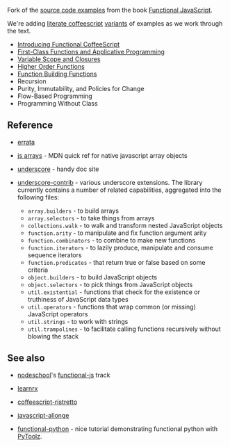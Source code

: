 Fork of the [source code examples](source) from the book [Functional JavaScript](http://www.functionaljavascript.com).

We're adding [literate coffeescript](http://coffeescript.org/#literate) [variants](coffee) of examples as we work through the text.

* [Introducing Functional CoffeeScript](coffee/1.coffee.md)
* [First-Class Functions and Applicative Programming](coffee/2.coffee.md)
* [Variable Scope and Closures](coffee/3.coffee.md)
* [Higher Order Functions](coffee/4.coffee.md)
* [Function Building Functions](coffee/5.coffee.md)
* Recursion
* Purity, Immutability, and Policies for Change
* Flow-Based Programming
* Programming Without Class


## Reference

* [errata](http://www.oreilly.com/catalog/errata.csp?isbn=0636920028857)

* [js arrays](https://developer.mozilla.org/en-US/docs/Web/JavaScript/Reference/Global_Objects/Array) - MDN quick ref for native javascript array objects

* [underscore](http://underscorejs.org/) - handy doc site

* [underscore-contrib](http://documentcloud.github.io/underscore-contrib/) -
  various underscore extensions.  The library currently contains a number 
  of related capabilities, aggregated into the following files:
  * `array.builders` - to build arrays
  * `array.selectors` - to take things from arrays
  * `collections.walk` - to walk and transform nested JavaScript objects
  * `function.arity` - to manipulate and fix function argument arity
  * `function.combinators` - to combine to make new functions
  * `function.iterators` - to lazily produce, manipulate and consume sequence iterators
  * `function.predicates` - that return true or false based on some criteria
  * `object.builders` - to build JavaScript objects
  * `object.selectors` - to pick things from JavaScript objects
  * `util.existential` - functions that check for the existence or truthiness of JavaScript data types
  * `util.operators` - functions that wrap common (or missing) JavaScript operators
  * `util.strings` - to work with strings
  * `util.trampolines` - to facilitate calling functions recursively without blowing the stack


## See also

* [nodeschool](http://nodeschool.io)'s [functional-js](https://github.com/joyrexus/nodeschool/tree/master/functional-js) track

* [learnrx](http://reactive-extensions.github.io/learnrx/)

* [coffeescript-ristretto](https://leanpub.com/coffeescript-ristretto/read)

* [javascript-allonge](https://github.com/raganwald/javascript-allonge)

* [functional-python](https://github.com/mrocklin/pydata-toolz) - nice
  tutorial demonstrating functional python with 
  [PyToolz](http://matthewrocklin.com/blog/work/2013/10/17/Introducing-PyToolz/).
